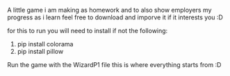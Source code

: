 A little game i am making as homework and to also show employers my progress as i learn feel free to download and imporve it if it interests you :D

for this to run you will need to install if not the following:

1. pip install colorama
2. pip install pillow

Run the game with the WizardP1 file this is where everything starts from :D

